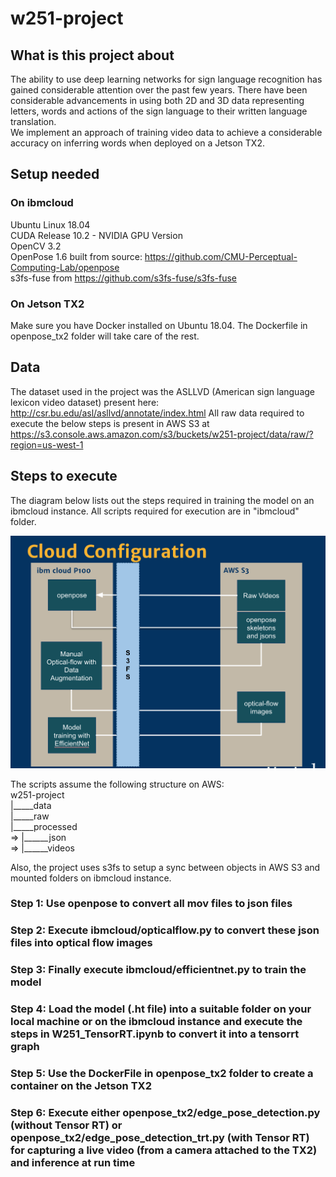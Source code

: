 # w251-project

## What is this project about
The ability to use deep learning networks for sign language recognition has gained considerable attention over the past few years. There have been considerable advancements in using both 2D and 3D data representing letters, words and actions of the sign language to their written language translation.   
We implement an approach of training video data to achieve a considerable accuracy on inferring words when deployed on a Jetson TX2. 

## Setup needed
### On ibmcloud
Ubuntu Linux 18.04  
CUDA  Release 10.2 - NVIDIA GPU Version  
OpenCV 3.2  
OpenPose 1.6 built from source: https://github.com/CMU-Perceptual-Computing-Lab/openpose  
s3fs-fuse from https://github.com/s3fs-fuse/s3fs-fuse  

### On Jetson TX2
Make sure you have Docker installed on Ubuntu 18.04. The Dockerfile in openpose_tx2 folder will take care of the rest. 

## Data
The dataset used in the project was the ASLLVD (American sign language lexicon video dataset) present here: 
http://csr.bu.edu/asl/asllvd/annotate/index.html
All raw data required to execute the below steps is present in AWS S3 at
https://s3.console.aws.amazon.com/s3/buckets/w251-project/data/raw/?region=us-west-1

## Steps to execute
The diagram below lists out the steps required in training the model on an ibmcloud instance. All scripts required for execution are in "ibmcloud" folder.

![Cloud training](cloud.png)

The scripts assume the following structure on AWS:  
w251-project  
|_____data  
        |_____raw  
        |_____processed    
=>                          |______json  
=>                          |______videos  

Also, the project uses s3fs to setup a sync between objects in AWS S3 and mounted folders on ibmcloud instance.

### Step 1: Use openpose to convert all mov files to json files  
### Step 2: Execute ibmcloud/opticalflow.py to convert these json files into optical flow images  
### Step 3: Finally execute ibmcloud/efficientnet.py to train the model  
### Step 4: Load the model (.ht file) into a suitable folder on your local machine or on the ibmcloud instance and execute the steps in W251_TensorRT.ipynb to convert it into a tensorrt graph  
### Step 5: Use the DockerFile in openpose_tx2 folder to create a container on the Jetson TX2  
### Step 6: Execute either openpose_tx2/edge_pose_detection.py (without Tensor RT) or openpose_tx2/edge_pose_detection_trt.py (with Tensor RT) for capturing a live video (from a camera attached to the TX2) and inference at run time  
